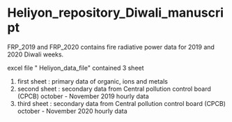 # Heliyon_repository_Diwali_manuscript

FRP_2019 and FRP_2020 contains fire radiative power data for 2019 and 2020 Diwali weeks.

excel file " Heliyon_data_file" contained 3 sheet 
1. first sheet : primary data of organic, ions and metals
2. second sheet : secondary data from Central pollution control board (CPCB) october - November 2019 hourly data
3. third sheet : secondary data from Central pollution control board (CPCB) october - November 2020 hourly data
